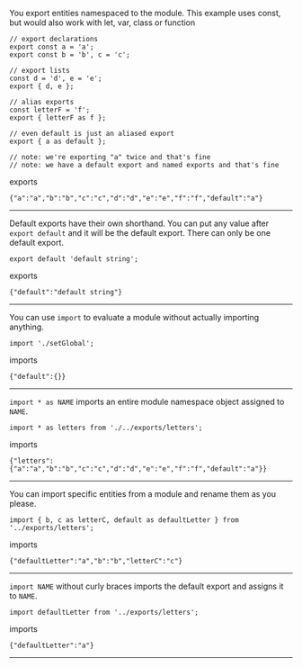 

You export entities namespaced to the module. This                       example uses const, but would also work with let, var,                       class or function

```
// export declarations
export const a = 'a';
export const b = 'b', c = 'c';

// export lists
const d = 'd', e = 'e';
export { d, e };

// alias exports
const letterF = 'f';
export { letterF as f };

// even default is just an aliased export
export { a as default }; 

// note: we're exporting "a" twice and that's fine
// note: we have a default export and named exports and that's fine

```

exports

```
{"a":"a","b":"b","c":"c","d":"d","e":"e","f":"f","default":"a"}
```

___

Default exports have their own shorthand. You can put any                      value after `export default` and it will be the default                      export. There can only be one default export.

```
export default 'default string';

```

exports

```
{"default":"default string"}
```

___

You can use `import` to evaluate a module without actually                      importing anything.

```
import './setGlobal';
```

imports

```
{"default":{}}
```

___

`import * as NAME` imports an entire module namespace object                      assigned to `NAME`.

```
import * as letters from './../exports/letters';
```

imports

```
{"letters":{"a":"a","b":"b","c":"c","d":"d","e":"e","f":"f","default":"a"}}
```

___

You can import specific entities from a module and rename                      them as you please.

```
import { b, c as letterC, default as defaultLetter } from '../exports/letters';
```

imports

```
{"defaultLetter":"a","b":"b","letterC":"c"}
```

___

`import NAME` without curly braces imports the default                      export and assigns it to `NAME`.

```
import defaultLetter from '../exports/letters';
```

imports

```
{"defaultLetter":"a"}
```

___